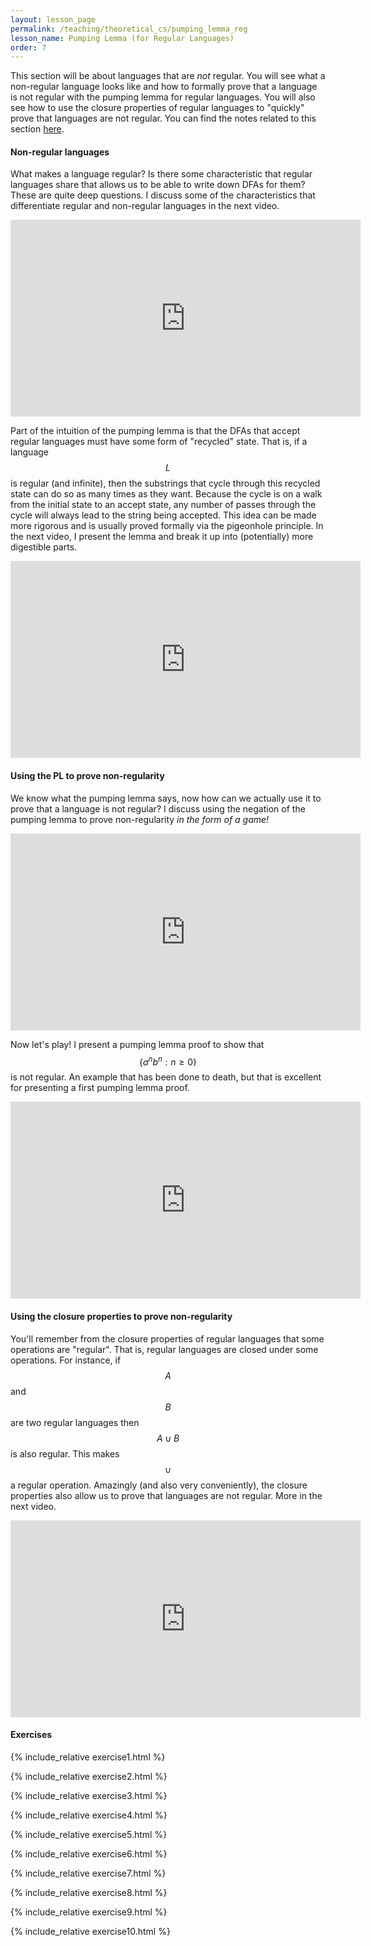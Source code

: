```yaml
---
layout: lesson_page
permalink: /teaching/theoretical_cs/pumping_lemma_reg
lesson_name: Pumping Lemma (for Regular Languages)
order: 7
---
```


This section will be about languages that are *not* regular. You will see what a non-regular language looks like and how to formally prove that a language is not regular with the pumping lemma for regular languages. You will also see how to use the closure properties of regular languages to "quickly" prove that languages are not regular. You can find the notes related to this section [here](pumping_lemma_reg.pdf).

<h4>Non-regular languages</h4>

What makes a language regular? Is there some characteristic that regular languages share that allows us to be able to write down DFAs for them? These are quite deep questions. I discuss some of the characteristics that differentiate regular and non-regular languages in the next video.

<iframe width="560" height="315" src="https://www.youtube.com/embed/-HjTIQrlXEI" title="YouTube video player" frameborder="0" allow="accelerometer; autoplay; clipboard-write; encrypted-media; gyroscope; picture-in-picture; web-share" allowfullscreen></iframe>

Part of the intuition of the pumping lemma is that the DFAs that accept regular languages must have some form of "recycled" state. That is, if a language $$L$$ is regular (and infinite), then the substrings that cycle through this recycled state can do so as many times as they want. Because the cycle is on a walk from the initial state to an accept state, any number of passes through the cycle will always lead to the string being accepted. This idea can be made more rigorous and is usually proved formally via the pigeonhole principle. In the next video, I present the lemma and break it up into (potentially) more digestible parts.

<iframe width="560" height="315" src="https://www.youtube.com/embed/FeAWsHI1M1s" title="YouTube video player" frameborder="0" allow="accelerometer; autoplay; clipboard-write; encrypted-media; gyroscope; picture-in-picture; web-share" allowfullscreen></iframe>

<h4>Using the PL to prove non-regularity</h4>

We know what the pumping lemma says, now how can we actually use it to prove that a language is not regular? I discuss using the negation of the pumping lemma to prove non-regularity *in the form of a game!*

<iframe width="560" height="315" src="https://www.youtube.com/embed/UL59owjdN5E" title="YouTube video player" frameborder="0" allow="accelerometer; autoplay; clipboard-write; encrypted-media; gyroscope; picture-in-picture; web-share" allowfullscreen></iframe>

Now let's play! I present a pumping lemma proof to show that $$\{a^nb^n : n \geq 0\}$$ is not regular. An example that has been done to death, but that is excellent for presenting a first pumping lemma proof.

<iframe width="560" height="315" src="https://www.youtube.com/embed/nxOTcPlPZd8" title="YouTube video player" frameborder="0" allow="accelerometer; autoplay; clipboard-write; encrypted-media; gyroscope; picture-in-picture; web-share" allowfullscreen></iframe>

<h4>Using the closure properties to prove non-regularity</h4>

You'll remember from the closure properties of regular languages that some operations are "regular". That is, regular languages are closed under some operations. For instance, if $$A$$ and $$B$$ are two regular languages then $$A \cup B$$ is also regular. This makes $$\cup$$ a regular operation. Amazingly (and also very conveniently), the closure properties also allow us to prove that languages are not regular. More in the next video.

<iframe width="560" height="315" src="https://www.youtube.com/embed/sQveYIbonwE" title="YouTube video player" frameborder="0" allow="accelerometer; autoplay; clipboard-write; encrypted-media; gyroscope; picture-in-picture; web-share" allowfullscreen></iframe>

<h4>Exercises</h4>

{% include_relative exercise1.html %}

{% include_relative exercise2.html %}

{% include_relative exercise3.html %}

{% include_relative exercise4.html %}

{% include_relative exercise5.html %}

{% include_relative exercise6.html %}

{% include_relative exercise7.html %}

{% include_relative exercise8.html %}

{% include_relative exercise9.html %}

{% include_relative exercise10.html %}
